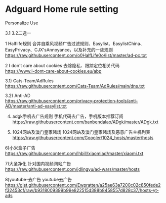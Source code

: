 # Adguard Home rule setting
Personalize Use

  3.1 3.2二选一

1 Halflife规则	  合并自乘风视频广告过滤规则、Easylist、EasylistChina、EasyPrivacy、CJX'sAnnoyance，以及补充的一些规则 \
https://raw.githubusercontent.com/o0HalfLife0o/list/master/ad-pc.txt	

2 I don't care about cookies	去除隐私、跟踪定位相关代码 \
https://www.i-dont-care-about-cookies.eu/abp

3.1) Cats-Team/AdRules \
https://raw.githubusercontent.com/Cats-Team/AdRules/main/dns.txt

3.2) Anti-AD \
https://raw.githubusercontent.com/privacy-protection-tools/anti-AD/master/anti-ad-easylist.txt


4) adgk手机去广告规则	手机代码去广告，手机版本推荐订阅 \
https://raw.githubusercontent.com/banbendalao/ADgk/master/ADgk.txt

5) 1024网站及澳门皇家赌场	1024网站及澳门皇家赌场及恶意广告主机列表 \
https://raw.githubusercontent.com/Goooler/1024_hosts/master/hosts

6)小米盒子广告	\
https://raw.githubusercontent.com/lhbill/xiaomiad/master/xiaomi.txt

7)大圣净化 针对国内视频网站广告 \
https://raw.githubusercontent.com/jdlingyu/ad-wars/master/hosts

8)youtube-去广告	youtube去广告 \
https://gist.githubusercontent.com/Ewpratten/a25ae63a7200c02c850fede2f32453cf/raw/b9318009399b99e822515d388b8458557d828c37/hosts-yt-ads

